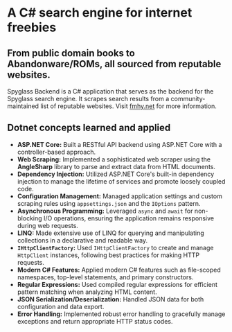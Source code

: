 # A C# search engine for internet freebies

## From public domain books to Abandonware/ROMs, all sourced from reputable websites.

Spyglass Backend is a C# application that serves as the backend for the Spyglass search engine. It scrapes search results from a community-maintained list of reputable websites. Visit [fmhy.net](fmhy.net) for more information.

## Dotnet concepts learned and applied

- **ASP.NET Core:** Built a RESTful API backend using ASP.NET Core with a controller-based approach.
- **Web Scraping:** Implemented a sophisticated web scraper using the **AngleSharp** library to parse and extract data from HTML documents.
- **Dependency Injection:** Utilized ASP.NET Core's built-in dependency injection to manage the lifetime of services and promote loosely coupled code.
- **Configuration Management:** Managed application settings and custom scraping rules using `appsettings.json` and the `IOptions` pattern.
- **Asynchronous Programming:** Leveraged `async` and `await` for non-blocking I/O operations, ensuring the application remains responsive during web requests.
- **LINQ:** Made extensive use of LINQ for querying and manipulating collections in a declarative and readable way.
- **`IHttpClientFactory`:** Used `IHttpClientFactory` to create and manage `HttpClient` instances, following best practices for making HTTP requests.
- **Modern C# Features:** Applied modern C# features such as file-scoped namespaces, top-level statements, and primary constructors.
- **Regular Expressions:** Used compiled regular expressions for efficient pattern matching when analyzing HTML content.
- **JSON Serialization/Deserialization:** Handled JSON data for both configuration and data export.
- **Error Handling:** Implemented robust error handling to gracefully manage exceptions and return appropriate HTTP status codes.
